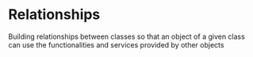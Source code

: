 # Relationships

Building relationships between classes so that an object of a given class can use the functionalities and services provided by other objects
